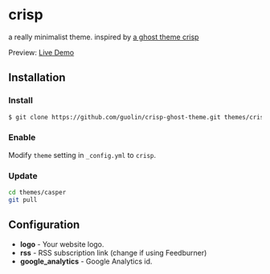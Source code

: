 # crisp

a really minimalist theme. inspired by [a ghost theme crisp](https://github.com/kathyqian/crisp-ghost-theme)

Preview: [Live Demo](//guolin.github.io)

## Installation

### Install

``` bash
$ git clone https://github.com/guolin/crisp-ghost-theme.git themes/crisp
```

### Enable

Modify `theme` setting in `_config.yml` to `crisp`.

### Update

``` bash
cd themes/casper
git pull
```

## Configuration

- **logo** - Your website logo.
- **rss** - RSS subscription link (change if using Feedburner)
- **google_analytics** - Google Analytics id.

